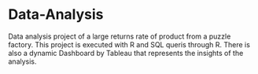 # Data-Analysis
Data analysis project of a large returns rate of product from a puzzle factory.
This project is executed with R and SQL queris through R.
There is also a dynamic Dashboard by Tableau that represents the insights of the analysis.
